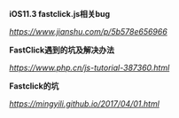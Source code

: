 **iOS11.3 fastclick.js相关bug**

*https://www.jianshu.com/p/5b578e656966*



**FastClick遇到的坑及解决办法**

*https://www.php.cn/js-tutorial-387360.html*



**Fastclick的坑**

*https://mingyili.github.io/2017/04/01.html*